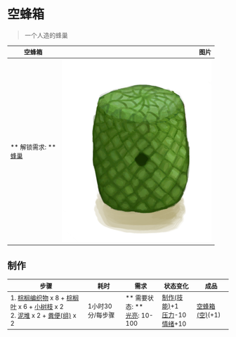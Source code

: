 # 空蜂箱  
> 一个人造的蜂巢  
  
  空蜂箱  |   图片   
 ----  |  ----:   
 ** 解锁需求: **<br>[蜂巢](Beehive.md)  |  ![](Sprite/SkepEmpty.png)   
  
## 制作  
步骤  |  耗时  |  需求  |  状态变化  |  成品  
----  |  ----  |  ----  |  ----  |  ----  
1. [棕榈编织物](WeavePalm.md) x 8 + [棕榈叶](PalmFronds.md) x 6 + [小树枝](Sticks.md) x 2<br>2. [泥堆](MudPile.md) x 2 + [粪便(组)](GpTag_Poop.md) x 2  |  1小时30分/每步骤  |  ** 需要状态: **<br>[光亮](Light.md): 10-100  |  [制作(技能)](Skill_Crafting.md)+1<br>[压力](Stress.md)-10<br>[情绪](Morale.md)+10  |  [空蜂箱(空)](BeeSkepEmpty.md)(+1)  
